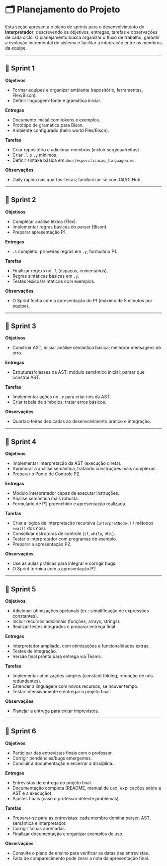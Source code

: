 # 🗂️ Planejamento do Projeto

Esta seção apresenta o plano de sprints para o desenvolvimento do **Interpretador**, descrevendo os objetivos, entregas, tarefas e observações de cada ciclo. O planejamento busca organizar o fluxo de trabalho, garantir a evolução incremental do sistema e facilitar a integração entre os membros da equipe.

---

## 📌 Sprint 1
**Objetivos**  
- Formar equipes e organizar ambiente (repositório, ferramentas, Flex/Bison).  
- Definir linguagem-fonte e gramática inicial.  

**Entregas**  
- Documento inicial com tokens e exemplos.  
- Protótipo de gramática para Bison.  
- Ambiente configurado (hello world Flex/Bison).  

**Tarefas**  
- Criar repositório e adicionar membros (incluir sergioaafreitas).  
- Criar `.l` e `.y` mínimos.  
- Definir sintaxe básica em `docs/especificacao_linguagem.md`.  

**Observações**  
- Daily rápida nas quartas-feiras; familiarizar-se com Git/GitHub.  

---

## 📌 Sprint 2
**Objetivos**  
- Completar análise léxica (Flex).  
- Implementar regras básicas do parser (Bison).  
- Preparar apresentação P1.  

**Entregas**  
- `.l` completo; primeiras regras em `.y`; formulário P1.  

**Tarefas**  
- Finalizar regexs no `.l` (espaços, comentários).  
- Regras sintáticas básicas em `.y`.  
- Testes léxicos/sintáticos com exemplos.  

**Observações**  
- O Sprint fecha com a apresentação do P1 (máximo de 5 minutos por equipe).  

---

## 📌 Sprint 3
**Objetivos**  
- Construir AST; iniciar análise semântica básica; melhorar mensagens de erro.  

**Entregas**  
- Estruturas/classes da AST; módulo semântico inicial; parser que constrói AST.  

**Tarefas**  
- Implementar ações no `.y` para criar nós da AST.  
- Criar tabela de símbolos; tratar erros básicos.  

**Observações**  
- Quartas-feiras dedicadas ao desenvolvimento prático e integração.  

---

## 📌 Sprint 4
**Objetivos**  
- Implementar interpretação da AST (execução direta).  
- Aprimorar a análise semântica, tratando construções mais complexas.  
- Preparar o Ponto de Controle P2.  

**Entregas**  
- Módulo interpretador capaz de executar instruções.  
- Análise semântica mais robusta.  
- Formulário de P2 preenchido e apresentação realizada.  

**Tarefas**  
- Criar a lógica de interpretação recursiva (`interpretNode()` / métodos `eval()` dos nós).  
- Consolidar estruturas de controle (`if`, `while`, etc.).  
- Testar o interpretador com programas de exemplo.  
- Preparar a apresentação P2.  

**Observações**  
- Use as aulas práticas para integrar e corrigir bugs.  
- O Sprint termina com a apresentação P2.  

---

## 📌 Sprint 5
**Objetivos**  
- Adicionar otimizações opcionais (ex.: simplificação de expressões constantes).  
- Incluir recursos adicionais (funções, arrays, strings).  
- Realizar testes integrados e preparar entrega final.  

**Entregas**  
- Interpretador ampliado, com otimizações e funcionalidades extras.  
- Testes de integração.  
- Versão final pronta para entrega via Teams.  

**Tarefas**  
- Implementar otimizações simples (constant folding, remoção de nós redundantes).  
- Estender a linguagem com novos recursos, se houver tempo.  
- Testar intensivamente e entregar o projeto final.  

**Observações**  
- Planejar a entrega para evitar imprevistos.  

---

## 📌 Sprint 6
**Objetivos**  
- Participar das entrevistas finais com o professor.  
- Corrigir pendências/bugs emergentes.  
- Concluir a documentação e encerrar a disciplina.  

**Entregas**  
- Entrevistas de entrega do projeto final.  
- Documentação completa (README, manual de uso, explicações sobre a AST e a execução).  
- Ajustes finais (caso o professor detecte problemas).  

**Tarefas**  
- Preparar-se para as entrevistas: cada membro domina parser, AST, semântica e interpretador.  
- Corrigir falhas apontadas.  
- Finalizar documentação e organizar exemplos de uso.  

**Observações**  
- Consulte o plano de ensino para verificar as datas das entrevistas.  
- Falta de comparecimento pode zerar a nota da apresentação final.  
